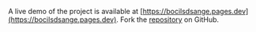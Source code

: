 A live demo of the project is available at [https://bocilsdsange.pages.dev](https://bocilsdsange.pages.dev).
Fork the [repository](https://github.com/somisaldo7/bokepmasturbasi) on GitHub.